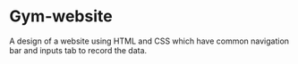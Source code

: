 # Gym-website
A design of a website using HTML and CSS which have common navigation bar and inputs tab to record the data.
